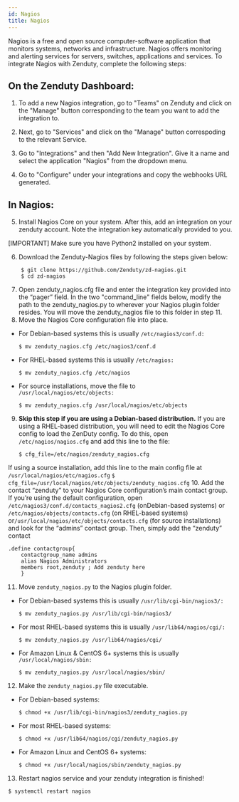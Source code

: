 ```yaml
---
id: Nagios
title: Nagios
---
```

Nagios is a free and open source computer-software application that monitors systems, networks and infrastructure. Nagios offers monitoring and alerting services for servers, switches, applications and services. To integrate Nagios with Zenduty, complete the following steps:

## On the Zenduty Dashboard:

1. To add a new Nagios integration, go to "Teams" on Zenduty and click on the "Manage" button corresponding to the team you want to add the integration to.

2. Next, go to "Services" and click on the "Manage" button correspoding to the relevant Service.

3. Go to "Integrations" and then "Add New Integration". Give it a name and select the application "Nagios" from the dropdown menu.

4. Go to "Configure" under your integrations and copy the webhooks URL generated.

## In Nagios: 

5. Install Nagios Core on your system. After this, add an integration on your zenduty account. Note the integration key automatically provided to you.

[IMPORTANT] Make sure you have Python2 installed on your system.


6. Download the Zenduty-Nagios  files by following the steps given below:

```$ cd /tmp
	$ git clone https://github.com/Zenduty/zd-nagios.git
	$ cd zd-nagios
```
7. Open zenduty_nagios.cfg file and enter the integration key provided into the “pager” field. In the two "command_line" fields below, modify the path to the zenduty_nagios.py to wherever your Nagios plugin folder resides. You will move the zenduty_nagios file to this folder in step 11. 
8. Move the Nagios Core configuration file into place. 
* For Debian-based systems this is usually `/etc/nagios3/conf.d:`
	```
	$ mv zenduty_nagios.cfg /etc/nagios3/conf.d
	```
* For RHEL-based systems this is usually `/etc/nagios:`
	```
	$ mv zenduty_nagios.cfg /etc/nagios
	```
* For source installations, move the file to `/usr/local/nagios/etc/objects:`
	```
	$ mv zenduty_nagios.cfg /usr/local/nagios/etc/objects
	```
9. **Skip this step if you are using a Debian-based distribution.** If you are using a RHEL-based distribution, you will need to edit the Nagios Core config to load the ZenDuty config. To do this, open `/etc/nagios/nagios.cfg` and add this line to the file:
	```
	$ cfg_file=/etc/nagios/zenduty_nagios.cfg
	```
If using a source installation, add this line to the main config file at `/usr/local/nagios/etc/nagios.cfg`
	```
	$ cfg_file=/usr/local/nagios/etc/objects/zenduty_nagios.cfg
	```
10. Add the contact “zenduty” to your Nagios Core configuration’s main contact group. If you’re using the default configuration, open `/etc/nagios3/conf.d/contacts_nagios2.cfg` (onDebian-based systems) or `/etc/nagios/objects/contacts.cfg` (on RHEL-based systems) or`/usr/local/nagios/etc/objects/contacts.cfg`  (for source installations) and look for the “admins” contact group. Then, simply add the “zenduty” contact
```
.define contactgroup{     
	contactgroup_name admins      
	alias Nagios Administrators     
	members root,zenduty ; Add zenduty here
	}
```
11. Move `zenduty_nagios.py` to the Nagios plugin folder. 
* For Debian-based systems this is usually `/usr/lib/cgi-bin/nagios3/:`
	```
	$ mv zenduty_nagios.py /usr/lib/cgi-bin/nagios3/
	```
* For most RHEL-based systems this is usually `/usr/lib64/nagios/cgi/:`
	```
	$ mv zenduty_nagios.py /usr/lib64/nagios/cgi/
	```
* For Amazon Linux & CentOS 6+ systems this is usually `/usr/local/nagios/sbin:`
	```
	$ mv zenduty_nagios.py /usr/local/nagios/sbin/
	```
12. Make the `zenduty_nagios.py` file executable. 
* For Debian-based systems:
	```
	$ chmod +x /usr/lib/cgi-bin/nagios3/zenduty_nagios.py
	```
* For most RHEL-based systems:
	```
	$ chmod +x /usr/lib64/nagios/cgi/zenduty_nagios.py
	```
* For Amazon Linux and CentOS 6+ systems:
	```
	$ chmod +x /usr/local/nagios/sbin/zenduty_nagios.py
	```
13. Restart nagios service and your zenduty integration is finished!
```
$ systemctl restart nagios
```
